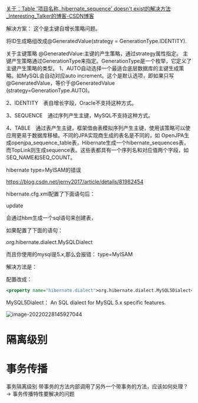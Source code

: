 



[关于：Table '项目名称..hibernate_sequence' doesn't exist的解决方法_Interesting_Talker的博客-CSDN博客](https://blog.csdn.net/Interesting_Talent/article/details/81454104)





解决方案：
这个是主键自增长策略问题。

将ID生成略组改成@GeneratedValue(strategy = GenerationType.IDENTITY).

 

 关于主键策略
@GeneratedValue:主键的产生策略，通过strategy属性指定。 
主键产生策略通过GenerationType来指定。GenerationType是一个枚举，它定义了主键产生策略的类型。 
1、AUTO自动选择一个最适合底层数据库的主键生成策略。如MySQL会自动对应auto increment。这个是默认选项，即如果只写@GeneratedValue，等价于@GeneratedValue (strategy=GenerationType.AUTO)。

2、IDENTITY　表自增长字段，Oracle不支持这种方式。

3、SEQUENCE　通过序列产生主键，MySQL不支持这种方式。

4、TABLE　通过表产生主键，框架借由表模拟序列产生主键，使用该策略可以使应用更易于数据库移植。不同的JPA实现商生成的表名是不同的，如 OpenJPA生成openjpa_sequence_table表，Hibernate生成一个hibernate_sequences表，而TopLink则生成sequence表。这些表都具有一个序列名和对应值两个字段，如SEQ_NAME和SEQ_COUNT。





hibernate type=MyISAM的错误

https://blog.csdn.net/jerny2017/article/details/81982454



hibernate.cfg.xml配置了下面语句后：

<property name="hibernate.hbm2ddl.auto">update</property>

会通过hbm生成一个sql语句来创建表，

如果配置了下面的语句：

<property name="hibernate.dialect">org.hibernate.dialect.MySQLDialect</property>

而且你使用的mysql是5.x,那么会报错： type=MyISAM

解决方法是：

配置改成：

```xml
<property name="hibernate.dialect">org.hibernate.dialect.MySQL5Dialect</property>
```

MySQL5Dialect： An SQL dialect for MySQL 5.x specific features.


![image-20220228145927044](\images\异常调用栈.png)


# 隔离级别






# 事务传播


事务隔离级别
带事务的方法内部调用了另外一个带事务的方法，应该如何处理？ -> 事务传播特性要解决的问题































